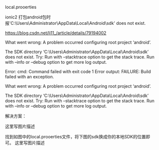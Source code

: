 

local.prooerties


ionic2 打包android包时报'C:\Users\Administrator\AppData\Local\Android\sdk' does not exist.


https://blog.csdn.net/li11_/article/details/79194002


What went wrong: 
A problem occurred configuring root project ‘android’.

The SDK directory ‘C:\Users\Administrator\AppData\Local\Android\sdk’ does not exist.
Try: 
Run with –stacktrace option to get the stack trace. Run with –info or –debug option to get more log output.

Error: cmd: Command failed with exit code 1 Error output: 
FAILURE: Build failed with an exception.

What went wrong: 
A problem occurred configuring root project ‘android’.

The SDK directory ‘C:\Users\Administrator\AppData\Local\Android\sdk’ does not exist.
Try: 
Run with –stacktrace option to get the stack trace. Run with –info or –debug option to get more log output.

解决方案：

这里写图片描述

找到如图中的local.prooerties文件，将下图的sdk换成你的本地SDK的位置即可。 
这里写图片描述